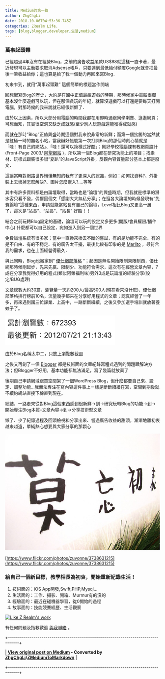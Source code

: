 ```yaml
---
title: Medium的第一篇
author: ZhgChgLi
date: 2018-10-06T04:53:36.745Z
categories: ZRealm Life.
tags: [blog,blogger,developer,生活,medium]
---
```


### 萬事起頭難

已經超過4年沒有在經營Blog，之前的廣告收益尾款US$88就這樣一直卡著，最近發現可以主動要求取消Adsense帳戶，只要達到最低給付額度Google就會把最後一筆收益給你；這也算是給了我一個動力再回來寫Blog．

初來乍到，就用“萬事起頭難” 這個簡單的標題當作開端

回想起寫Blog的歷史，大約是在國中正值最瘋遊戲的時期，那時候家中電腦很爛基本沒什麼遊戲可以玩，但在那個貪玩的年紀，就算沒遊戲可以打還是要每天打開電腦，對那時候的我來說就已經很新鮮了．

由於以上因素，所以大部分用電腦的時間我都在用即時通跟同學喇賽、逛逛網頁；可想而知，其實很空洞又缺乏成就感(至少別人玩遊戲還能獲得成就感)

而就在那時”Blog”正值興盛時期這個對我來說非常的新鮮；而第一個接觸的當然就是紅極一時的無名小站，當我辦好帳號第一次打開Blog的那個時刻心情就是「哇！有自己的網站」、「哇！還可以換樣式好酷」；剛好學校電腦課有教網頁設計(Front-Page 2003/ [阿聖網站](http://sheng.phy.nknu.edu.tw/) )，所以第一個Blog都在研究功能上的項目；找素材、玩樣式跟裝很多很“夏趴”的JavaScript外掛，反觀內容質量部分基本上都是廢文．

這讓當時對網路世界懵懂無知的我有了更深入的認識，例如：如何找資料?、外掛裝上去壞掉怎麼解決?、圖片怎麼嵌入?….等等

其中有許多資料都是由論壇取得，當時也是”論壇”的興盛時期，但我就是標準的潛水客只看不發，偶爾回個文「感謝大大無私分享」；在逛各大論壇的時候發現有”免費論壇”這種東西，申請就能當站長有自己的論壇，Level相比Blog又更高一層了，這次是“站長”、“站長”、“站長” 好酷！！

結合之前玩轉Blog設定的基礎，論壇可以玩的設定又多更多(開版/會員權限/插件中心) 什麼都可以自己設定，宛如進入到另一個世界

免費論壇系統有很多家；當中一直換來換去不斷的嘗試，有的是功能不完全、有的是不自由、有的不穩定、有的廣告太干擾，最後比較有印象的是 [Marlito](https://free.com.tw/free-discuz-forum-marlito/) ，最符合我的需求，也在上面經營得最久．

與此同時，Blog也搬家到” [優仕網部落格](http://blog.youthwant.com.tw) ”；起因是無名開始限制東限制西，優仕網那時候剛起步，先來先贏、限制少、功能符合需求，這次有在經營文章內容，7成在分享我覺得好用的程式(類似阿榮福利味)另外3成是玩論壇的經驗分享(設定/BUG處理)

文章總數大約30篇，瀏覽量一天約200人/最高500人(現在看來沒什麼)、優仕網部落格排行榜前10名，流量幾乎都來在分享好用程式的文章；認真經營了一年多，再來遇到國三忙課業、上高中，一路斷斷續續，之後又參加選手培訓就放著養蚊子了。


![由於Blog名稱太中二，只放上瀏覽數截圖](/assets/b7a3fb3d5531/1*4f2u_8dJ_OOeDcKt_Msayg.png "由於Blog名稱太中二，只放上瀏覽數截圖")

由於Blog名稱太中二，只放上瀏覽數截圖

之後又再創了一個 [Blogger](https://www.blogger.com/about/?r=1-null_user) 都是技術面的文章紀錄寫程式遇到的問題跟解決方法；但Blogger不好用，基本功能都無法滿足，寫了幾篇就放棄了

後期自己申請網域跟買空間架了一個WordPress Blog，但什麼都要自己來、設定、調整功能…我無法專注在寫內容這件事上ㄧ樣是斷斷續續在寫，空間到期後就不續約網站直接下線直到現在。

總結，一路走來從對Blog這個東西感到很新鮮->到->研究玩轉Blog的功能->到->開始專注Blog本質-文章內容->到->分享技術型文章

懶了、少了紀錄過程及回頭檢視和分享出來、嘗過廣告收益的甜頭，漸漸地離初衷越來越遠，單純熱心想要與大家分享的那顆心


![https://www\.flickr\.com/photos/zuvonne/3738631215](/assets/b7a3fb3d5531/1*haJDXXSgWX--oHXqpRVhaQ.jpeg "https://www\.flickr\.com/photos/zuvonne/3738631215")

[https://www.flickr.com/photos/zuvonne/3738631215](https://www.flickr.com/photos/zuvonne/3738631215)
### 給自己一個新目標，教學相長為初衷，開始重新紀錄生活！
1. 技術面的：iOS App開發,Swift,PHP,Mysql…
2. 生活面的：工作、攝影、開箱、Murmur有的沒的
3. 經驗面的：最近在碰機器學習，從0開始的過程
4. 故事面的：技能競賽經歷、生活觀察



[![Like Z Realm's work](https://button.like.co/images/og/likebutton.png "Like Z Realm's work")](https://button.like.co/zhgchgli)


有任何問題及指教歡迎 [與我聯絡](https://www.zhgchg.li/contact) 。



+-----------------------------------------------------------------------------------+

| **[View original post on Medium](https://medium.com/zrealm-life/medium%E7%9A%84%E7%AC%AC%E4%B8%80%E7%AF%87-b7a3fb3d5531) - Converted by [ZhgChgLi](https://zhgchg.li)/[ZMediumToMarkdown](https://github.com/ZhgChgLi/ZMediumToMarkdown)** |

+-----------------------------------------------------------------------------------+
